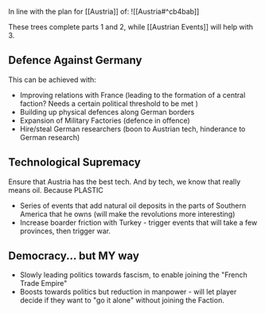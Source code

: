 In line with the plan for [[Austria]] of:
![[Austria#^cb4bab]]

These trees complete parts 1 and 2, while [[Austrian Events]] will help with 3.
## Defence Against Germany
This can be achieved with:
* Improving relations with France (leading to the formation of a central faction? Needs a certain political threshold to be met )
* Building up physical defences along German borders
* Expansion of Military Factories (defence in offence)
* Hire/steal German researchers (boon to Austrian tech, hinderance to German research)

## Technological Supremacy
Ensure that Austria has the best tech. And by tech, we know that really means oil. Because PLASTIC
* Series of events that add natural oil deposits in the parts of Southern America that he owns (will make the revolutions more interesting)
* Increase boarder friction with Turkey - trigger events that will take a few provinces, then trigger war.

## Democracy... but MY way
* Slowly leading politics towards fascism, to enable joining the "French Trade Empire"
* Boosts towards politics but reduction in manpower - will let player decide if they want to "go it alone" without joining the Faction.